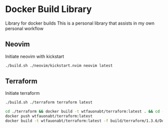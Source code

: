 # Docker Build Library

Library for docker builds
This is a personal library that assists in my own personal workflow

## Neovim

Initiate neovim with kickstart

```sh
./build.sh ./neovim/kickstart.nvim neovim latest
```

## Terraform

Initiate terraform

```sh
./build.sh ./terraform terraform latest

cd ./terraform && docker build -t wtfauonabt/terraform:latest . && cd -
docker push wtfauonabt/terraform:latest
docker build -t wtfauonabt/terraform:latest -f build/terraform/1.3.6/Dockerfile .
```
